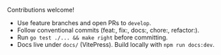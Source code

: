 Contributions welcome!

- Use feature branches and open PRs to `develop`.
- Follow conventional commits (feat:, fix:, docs:, chore:, refactor:).
- Run `go test ./... && make right` before committing.
- Docs live under `docs/` (VitePress). Build locally with `npm run docs:dev`.
